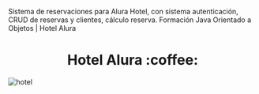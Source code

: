 Sistema de reservaciones para Alura Hotel, con sistema autenticación, CRUD de reservas y clientes, cálculo reserva. 
Formación Java Orientado a Objetos | Hotel Alura

<h1 align="center">Hotel Alura :coffee:</h1>

![hotel](https://github.com/josepseb/hotel/assets/90007895/78a57a31-ee86-421b-bcd8-6b1abeaf4d09)
